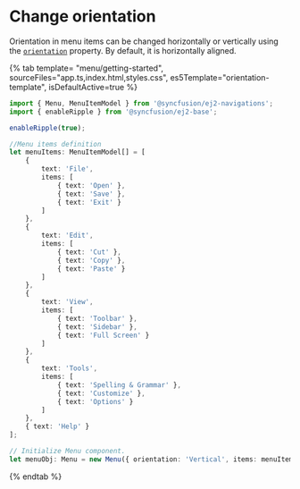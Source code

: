 # Change orientation

Orientation in menu items can be changed horizontally or vertically using the [`orientation`](../../api/menu#orientation) property. By default, it is horizontally aligned.

{% tab template= "menu/getting-started", sourceFiles="app.ts,index.html,styles.css",
es5Template="orientation-template", isDefaultActive=true %}

```typescript
import { Menu, MenuItemModel } from '@syncfusion/ej2-navigations';
import { enableRipple } from '@syncfusion/ej2-base';

enableRipple(true);

//Menu items definition
let menuItems: MenuItemModel[] = [
    {
        text: 'File',
        items: [
            { text: 'Open' },
            { text: 'Save' },
            { text: 'Exit' }
        ]
    },
    {
        text: 'Edit',
        items: [
            { text: 'Cut' },
            { text: 'Copy' },
            { text: 'Paste' }
        ]
    },
    {
        text: 'View',
        items: [
            { text: 'Toolbar' },
            { text: 'Sidebar' },
            { text: 'Full Screen' }
        ]
    },
    {
        text: 'Tools',
        items: [
            { text: 'Spelling & Grammar' },
            { text: 'Customize' },
            { text: 'Options' }
        ]
    },
    { text: 'Help' }
];

// Initialize Menu component.
let menuObj: Menu = new Menu({ orientation: 'Vertical', items: menuItems }, '#menu');
```

{% endtab %}
